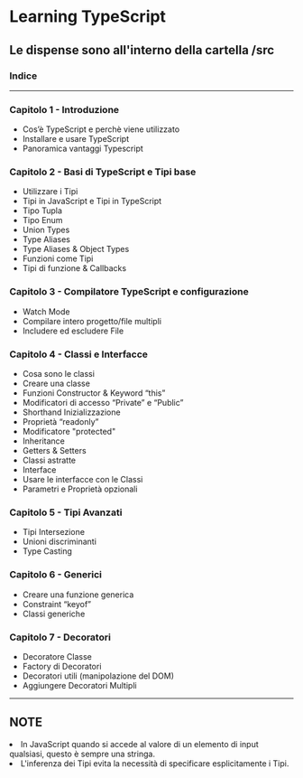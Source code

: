 <h1>Learning TypeScript</h1>
<h2>Le dispense sono all'interno della cartella /src</h2>

<h3>Indice</h3>
<hr>
<h3>Capitolo 1 - Introduzione</h3>
<ul>
<li>Cos’è TypeScript e perchè viene utilizzato</li>
<li>Installare e usare TypeScript</li>
<li>Panoramica vantaggi Typescript</li>
</ul>

<h3>Capitolo 2 - Basi di TypeScript e Tipi base</h3>
<ul>
<li>Utilizzare i Tipi </li>
<li>Tipi in JavaScript e Tipi in TypeScript</li>
<li>Tipo Tupla</li>
<li>Tipo Enum</li>
<li>Union Types</li>
<li>Type Aliases</li>
<li>Type Aliases & Object Types</li>
<li>Funzioni come Tipi</li>
<li>Tipi di funzione & Callbacks</li>
</ul>

<h3>Capitolo 3 - Compilatore TypeScript e configurazione</h3>
<ul>
<li>Watch Mode</li>
<li>Compilare intero progetto/file multipli</li>
<li>Includere ed escludere File</li>
</ul>

<h3>Capitolo 4 - Classi e Interfacce</h3>
<ul>
<li>Cosa sono le classi</li>
<li>Creare una classe</li>
<li>Funzioni Constructor & Keyword “this”</li>
<li>Modificatori di accesso “Private” e “Public”</li>
<li>Shorthand Inizializzazione</li>
<li>Proprietà “readonly”</li>
<li>Modificatore "protected"</li>
<li>Inheritance</li>
<li>Getters & Setters</li>
<li>Classi astratte</li>
<li>Interface</li>
<li>Usare le interfacce con le Classi</li>
<li>Parametri e Proprietà opzionali</li>
</ul>

<h3>Capitolo 5 - Tipi Avanzati</h3>
<ul>
<li>Tipi Intersezione</li>
<li>Unioni discriminanti</li>
<li>Type Casting</li>
</ul>

<h3>Capitolo 6 - Generici</h3>
<ul>
<li>Creare una funzione generica</li>
<li>Constraint “keyof”</li>
<li>Classi generiche</li>
</ul>

<h3>Capitolo 7 - Decoratori</h3>
<ul>
<li>Decoratore Classe</li>
<li>Factory di Decoratori</li>
<li>Decoratori utili (manipolazione del DOM)</li>
<li>Aggiungere Decoratori Multipli</li>
</ul>

<hr>
<h2>NOTE</h2>
<li>In JavaScript quando si accede al valore di un elemento di input qualsiasi, questo è sempre una stringa.</li>
<li>L'inferenza dei Tipi evita la necessità di specificare esplicitamente i Tipi.</li>




    
